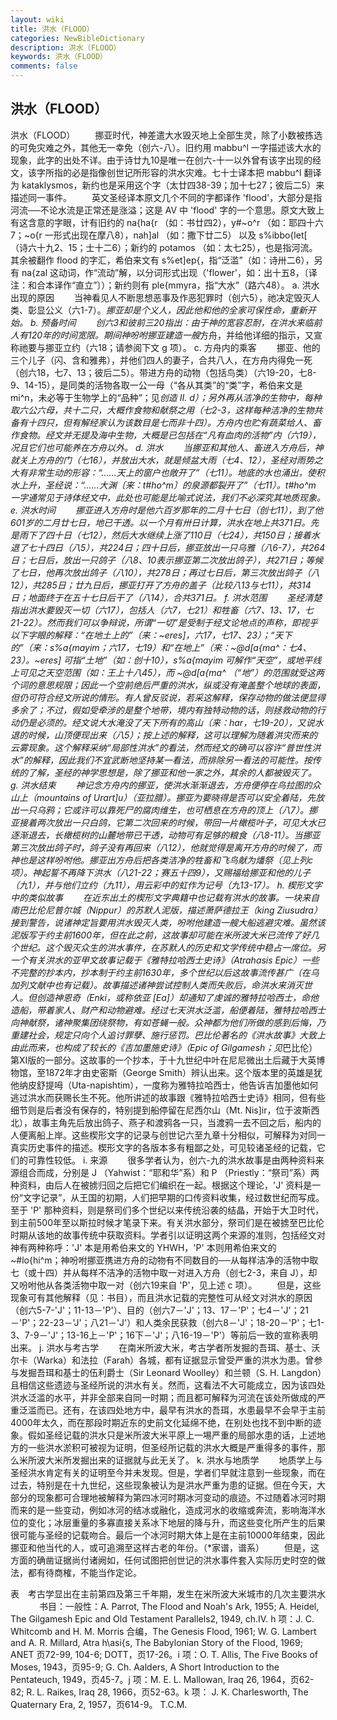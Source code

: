 ```yaml
---
layout: wiki
title: 洪水（FLOOD）
categories: NewBibleDictionary
description: 洪水（FLOOD）
keywords: 洪水（FLOOD）
comments: false
---
```


## 洪水（FLOOD）



洪水（FLOOD）
　　挪亚时代，神差遣大水毁灭地上全部生灵，除了小数被拣选的可免灾难之外，其他无一幸免（创六-八）。旧约用 mabbu^l 一字描述该大水的现象，此字的出处不详。由于诗廿九10是唯一在创六-十一以外曾有该字出现的经文，该字所指的必是指像创世记所形容的洪水灾难。七十士译本把 mabbu^l 翻译为 kataklysmos，新约也是采用这个字（太廿四38-39；加十七27；彼后二5）来描述同一事件。
　　英文圣经译本原文几个不同的字都译作 'flood'，大部分是指河流──不论水流是正常还是涨溢；这是 AV 中 'flood' 字的一个意思。原文大致上有这含意的字眼，计有旧约的 na{ha{r （如：书廿四2），y#~o^r （如：耶四十六7；~o{r 一形式出现在摩八8），nah]al （如：撒下廿二5） 以及 s%ibbo{let[ （诗六十九2、15；士十二6）；新约的 potamos （如：太七25），也是指河流。其余被翻作 flood 的字汇，希伯来文有 s%et]ep{，指“泛滥”（如：诗卅二6），另有 na{zal 这动词，作“流动”解，以分词形式出现（'flower'，如：出十五8，〔译注：和合本译作“直立”〕）；新约则有 ple{mmyra，指“大水”（路六48）。
a. 洪水出现的原因
　　当神看见人不断思想恶事及作恶犯罪时（创六5），祂决定毁灭人类、彰显公义（六1-7）。*挪亚却是个义人，因此他和他的全家可保性命，重新开始。
b. 预备时间
　　创六3和彼前三20指出：由于神的宽容忍耐，在洪水来临前人有120年的时间宽限。期间神吩咐挪亚建造一艘*方舟，并给他详细的指示，又宣称祂要与挪亚立约（六18；请参阅下文 g 项）。
c. 方舟内的乘客
　　挪亚、他的三个儿子（闪、含和雅弗），并他们四人的妻子，合共八人，在方舟内得免一死（创六18，七7、13；彼后二5）。带进方舟的动物（包括鸟类）（六19-20，七8-9、14-15），是同类的活物各取一公一母（“各从其类”的“类”字，希伯来文是 mi^n，未必等于生物学上的“品种”；见*创造 II. d）；另外再从洁净的生物中，每种取六公六母，共十二只，大概作食物和献祭之用（七2-3，这样每种洁净的生物共备有十四只，但有解经家认为该数目是七而非十四）。方舟内也贮有蔬菜给人、畜作食物。经文并无提及海中生物，大概是已包括在“凡有血肉的活物”内（六19），况且它们也可能养在方舟以外。
d. 洪水
　　当挪亚和其他人、畜进入方舟后，神就关上方舟的门（七16），并放出大水，就是倾盆大雨（七4、12），圣经对雨势之大有非常生动的形容：“……天上的窗户也敞开了”（七11）。地底的水也涌出，使积水上升，圣经说：“……大渊〔来：t#ho^m〕的泉源都裂开了”（七11）。t#ho^m 一字通常见于诗体经文中，此处也可能是比喻式说法，我们不必深究其地质现象。
e. 洪水时间
　　挪亚进入方舟时是他六百岁那年的二月十七日（创七11），到了他601岁的二月廿七日，地已干透。以一个月有卅日计算，洪水在地上共371日。先是雨下了四十日（七12），然后大水继续上涨了110日（七24），共150日；接着水退了七十四日（八5），共224日；四十日后，挪亚放出一只乌雅（八6-7），共264日；七日后，放出一只鸽子（八8、10表示挪亚第二次放出鸽子），共271日；等候了七日，他再次放出鸽子（八10），共278日；再过七日后，第三次放出鸽子（八12），共285日；廿九日后，挪亚打开了方舟的盖子（比较八13与七11），共314日；地面终于在五十七日后干了（八14），合共371日。
f. 洪水范围
　　圣经清楚指出洪水要毁灭一切（六17），包括人（六7，七21）和牲畜（六7、13、17，七21-22）。然而我们可以争辩说，所谓“一切”是受制于经文论地点的声称，即视乎以下字眼的解释：“在地土上的”（来：~eres]，六17，七17、23）；“天下的”（来：s%a{mayim；六17，七19）和“在地上”（来：~@d[a{ma^：七4、23）。~eres] 可指“土地”（如：创十10），s%a{mayim 可解作“天空”，或地平线上可见之天空范围（如：王上十八45），而 ~@d[a{ma^ （“地”）的范围就受这两个词的意思规限；因此一个空前绝后严重的洪水，纵或没有淹盖整个地球的表面，但仍可符合经文所说的情形。有人曾反驳说，若采这解释，保存动物的做法便显得多余了；不过，假如受牵涉的是整个地带，境内有独特动物的话，则拯救动物的行动仍是必须的。经文说大水淹没了天下所有的高山（来：har，七19-20），又说水退的时候，山顶便现出来（八5）；按上述的解释，这可以理解为随着洪灾而来的云雾现象。这个解释采纳“局部性洪水”的看法，然而经文的确可以容许“普世性洪水”的解释，因此我们不宜武断地坚持某一看法，而排除另一看法的可能性。按传统的了解，圣经的神学思想是，除了挪亚和他一家之外，其余的人都被毁灭了。
g. 洪水结束
　　神记念方舟内的挪亚，使洪水渐渐退去，方舟便停在鸟拉图的众山上（mountains of Urart]u）（*亚拉腊）。挪亚为要晓得是否可以安全着陆，先放出一只乌鸦；它或许可以靠死尸的腐肉维生，也可栖息在方舟的顶上（八7）。挪亚接着两次放出一只白鸽，它第二次回来的时候，带回一片橄榄叶子，可见大水已逐渐退去，长橄榄树的山麓地带已干透，动物可有足够的粮食（八8-11）。当挪亚第三次放出鸽子时，鸽子没有再回来（八12），他就觉得是离开方舟的时候了，而神也是这样吩咐他。挪亚出方舟后把各类洁净的牲畜和飞鸟献为燔祭（见上列c项）。神起誓不再降下洪水（八21-22；赛五十四9），又赐福给挪亚和他的儿子（九1），并与他们立约（九11），用云彩中的虹作为记号（九13-17）。
h. 楔形文字中的类似故事
　　在近东出土的楔形文字典籍中也记载有洪水的故事。一块来自南巴比伦尼普尔城（Nippur）的苏默人泥版，描述萧萨德拉王（king Ziusudra）接到警告，说诸神定旨要用洪水毁灭人类，吩咐他建造一艘大船逃避灾难。虽然该泥版写于约主前1600年，但在此之前，这故事却可能在米所波大米已流传了好几个世纪。这个毁灭众生的洪水事件，在苏默人的历史和文学传统中稳占一席位。另一个有关洪水的亚甲文故事记载于《雅特拉哈西士史诗》（Atrahasis Epic）一些不完整的抄本内，抄本制于约主前1630年，多个世纪以后这故事流传甚广（在*乌加列文献中也有记载）。故事描述诸神尝试控制人类而失败后，命洪水来消灭世人。但创造神恩奇（Enki，或称依亚 [Ea]）却通知了虔诚的雅特拉哈西士，命他造船，带着家人、财产和动物避难。经过七天洪水泛滥，船便着陆，雅特拉哈西士向神献祭，诸神聚集团绕祭物，有如苍蝇一般。众神都为他们所做的感到后悔，乃重建社会，规定只向个人追讨罪孽、施行惩罚。巴比伦著名的《洪水故事》大致上由此而来，也构成了较长的《吉加墨施史诗》（Epic of Gilgamesh；见*巴比伦）第XI版的一部分。这故事的一个抄本，于十九世纪中叶在尼尼微出土后藏于大英博物馆，至1872年才由史密斯（George Smith）辨认出来。这个版本里的英雄是犹他纳皮舒提呣（Uta-napishtim），一度称为雅特拉哈西士，他告诉吉加墨他如何逃过洪水而获赐长生不死。他所讲述的故事跟《雅特拉哈西士史诗》相同，但有些细节则是后者没有保存的，特别提到船停留在尼西尔山（Mt. Nis]ir，位于波斯西北），故事主角先后放出鸽子、燕子和渡鸦各一只，当渡鸦一去不回之后，船内的人便离船上岸。这些楔形文字的记录与创世记六至九章十分相似，可解释为对同一真实历史事件的描述。楔形文字的各版本多有粗鄙之处，可见较诸圣经的记载，它们的可靠性较低。
i. 来源
　　很多学者认为，创六-九的洪水故事是由两种资料来源组合而成，分别是 J （Yahwist：“耶和华”系）和 P （Priestly：“祭司”系）两种资料，由后人在被掳归回之后把它们编织在一起。根据这个理论，'J' 资料是一份“文字记录”，从王国的初期，人们把早期的口传资料收集，经过数世纪而写成。至于 'P' 那种资料，则是祭司们多个世纪以来传统沿袭的结晶，开始于大卫时代，到主前500年至以斯拉时候才笔录下来。有关洪水部分，祭司们是在被掳至巴比伦时期从该地的故事传统中获取资料。学者引以证明这两个来源的准则，包括经文对神有两种称呼：'J' 本是用希伯来文的 YHWH，'P' 本则用希伯来文的 ~#lo{hi^m；神吩咐挪亚携进方舟的动物有不同数目的──从每样洁净的活物中取七（或十四）并从每样不洁净的活物中取一对进入方舟（创七2-3，来自 J），却又吩咐他从各类活物中取一对（创六19来自 'P'，见上述 c 项）。
　　但是，这些现象可有其他解释（见：书目），而且洪水记载的完整性可从经文对洪水的原因（创六5-7-'J'；11-13－'P'）、目的（创六7－'J'；13、17－'P'；七4－'J'；21－'P'；22-23－'J'；八21－'J'）和人类余民获救（创六8－'J'；18-20－'P'；七1-3、7-9－'J'；13-16上－'P'；16下－'J'；八16-19－'P'）等前后一致的宣称表明出来。
j. 洪水与考古学
　　在南米所波大米，考古学者所发掘的吾珥、基士、沃尔卡（Warka）和法拉（Farah）各城，都有证据显示曾受严重的洪水为患。曾参与发掘吾珥和基士的伍利爵士（Sir Leonard Woolley）和兰顿（S. H. Langdon）且相信这些遗迹与圣经所说的洪水有关。然而，这看法不大可能成立，因为该四处洪水泛滥的水平，并非全部来自同一时期；而且都可解释为河流在该处所做成的严重泛滥而已。还有，在该四处地方中，最早有洪水的吾珥，水患最早不会早于主前4000年太久，而在那段时期近东的史前文化延绵不绝，在别处也找不到中断的迹象。假如圣经记载的洪水只是米所波大米平原上一埸严重的局部水患的话，上述地方的一些洪水淤积可被视为证明，但圣经所记载的洪水大概是严重得多的事件，那么米所波大米所发掘出来的证据就与此无关了。
k. 洪水与地质学
　　地质学上与圣经洪水肯定有关的证明至今并未发现。但是，学者们早就注意到一些现象，而在过去，特别是在十九世纪，这些现象被认为是洪水严重为患的证据。但在今天，大部分的现象都可合理地被解释为第四冰河时期冰河变动的痕迹。不过随着冰河时期而来的是一些变动，例如冰河的结冰或融化，造成河水的收缩或奔流，影响海洋水位的变化；冰层重量的多寡直接关系冰下地层的降与升，而这些变化所产生的后果很可能与圣经的记载吻合。最后一个冰河时期大体上是在主前10000年结束，因此挪亚和他当代的人，或可追溯至这样古老的年份。（*家谱，谱系）
　　但是，这方面的确凿证据尚付诸阙如，任何试图把创世记的洪水事件套入实际历史时空的做法，都有待商榷，不能当作定论。
　


表　考古学显出在主前第四及第三千年期，发生在米所波大米城巿的几次主要洪水
　
　　书目：一般性：A. Parrot, The Flood and Noah's Ark, 1955; A.
Heidel, The Gilgamesh Epic and Old
Testament Parallels2, 1949, ch.IV. h 项：J. C. Whitcomb and H. M.
Morris 合编，The Genesis Flood, 1961; W. G. Lambert and
A. R. Millard, Atra h\asi{s, The
Babylonian Story of the Flood, 1969; ANET
页72-99, 104-6; DOTT，页17-26。i 项：O. T. Allis, The Five Books of Moses, 1943，页95-9; G. Ch. Aalders, A Short Introduction to the Pentateuch,
1949，页45-7。j 项：M. E. L. Mallowan, Iraq 26,
1964，页62-82; R. L. Raikes, Iraq
28, 1966，页52-63。k 项： J. K. Charlesworth, The
Quaternary Era, 2, 1957，页614-9。
T.C.M.




